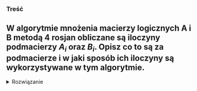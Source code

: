 ### Treść

W algorytmie mnożenia macierzy logicznych A i B metodą 4 rosjan obliczane są iloczyny podmacierzy $A_i$ oraz $B_i$. Opisz co to są za podmacierze i w jaki sposób ich iloczyny są wykorzystywane w tym algorytmie.
------
<details><summary>Rozwiązanie</summary>
<p>
  
  ![obraz](https://user-images.githubusercontent.com/32998370/192499033-4ee4b2c1-43bf-456c-9bf3-276c616bcb8e.png)
  
  (sidenote - ja za sam opis wymiarow macierzy A i B dostalem 0.8p)


